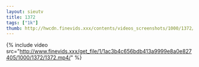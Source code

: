```yaml
--- 
layout: sieutv
title: 1372
tags: ["1k"]
thumb: http://hwcdn.finevids.xxx/contents/videos_screenshots/1000/1372/preview.mp4.jpg
---
```

{% include video src="http://www.finevids.xxx/get_file/1/1ac3b4c656bdb413a9999e8a0e827405/1000/1372/1372.mp4/" %} 
